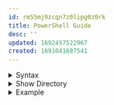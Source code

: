 ```yaml
---
id: rm55mj9zcqn7z0lipg0z0rk
title: PowerShell Guide
desc: ''
updated: 1692457522967
created: 1691041687541
---
```


<!-- start of 'syntax' section -->
<details>
    <summary>Syntax</summary>

#
Powershell is mostly `singular` **and** `case insensitive`. You can use `TAB` **to** `autocomplete` commands.

### Input
>![](assets/guides/powershell/input_syntax.jpg)

### Output
>![](assets/guides/powershell/output_syntax.jpg)

---
</details>
<!-- end of 'syntax' section -->



<!-- top of 'show directory' section -->
<details>
    <summary>Show Directory</summary>

#
In PowerShell, the Get-ChildItem cmdlet is used to `retrieve` a `list` **of** `child items` **within** a specified `directory`. Child items **can include** `files`, `directories`, and other `objects` within the specified directory.

### Input

#### Cmdlet
> `Get-ChildItem`

#### Aliases
> `ls`

> `dir`

> `gci`

### Output
>
![](assets/guides/powershell/get-childitem.jpg)

---
</details>
<!-- end of 'show directory' section -->



<!-- start of 'example' section -->
<details>
    <summary>Example</summary>

#
Description

### Input
>
input

### Output
>
output

---
</details>
<!-- end of 'example' section -->